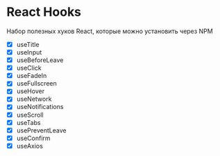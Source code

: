 # React Hooks

Набор полезных хуков React, которые можно установить через NPM

- [x] useTitle
- [x] useInput
- [x] useBeforeLeave
- [x] useClick
- [x] useFadeIn
- [x] useFullscreen
- [x] useHover
- [x] useNetwork
- [x] useNotifications
- [x] useScroll
- [x] useTabs
- [x] usePreventLeave
- [x] useConfirm
- [x] useAxios
